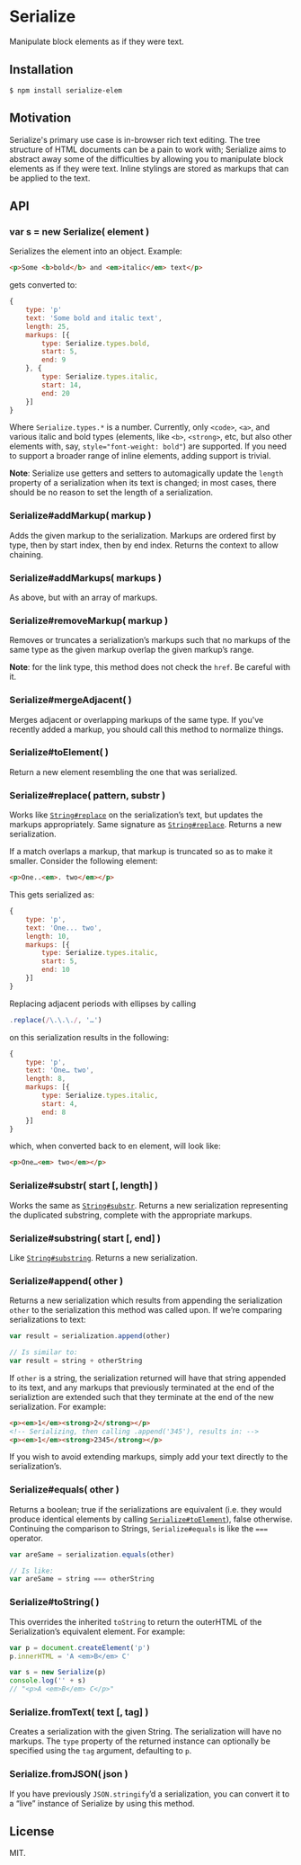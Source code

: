 # Serialize

Manipulate block elements as if they were text.

## Installation

```
$ npm install serialize-elem
```

## Motivation

Serialize's primary use case is in-browser rich text editing. The tree structure of HTML documents can be a pain to work with; Serialize aims to abstract away some of the difficulties by allowing you to manipulate block elements as if they were text. Inline stylings are stored as markups that can be applied to the text.

## API

### var s = new Serialize( element )

Serializes the element into an object. Example:

```html
<p>Some <b>bold</b> and <em>italic</em> text</p>
```

gets converted to:

```js
{
    type: 'p'
    text: 'Some bold and italic text',
    length: 25,
    markups: [{
        type: Serialize.types.bold,
        start: 5,
        end: 9
    }, {
        type: Serialize.types.italic,
        start: 14,
        end: 20
    }]
}
```

Where `Serialize.types.*` is a number. Currently, only `<code>`, `<a>`, and various italic and bold types (elements, like `<b>`, `<strong>`, etc, but also other elements with, say, `style="font-weight: bold"`) are supported. If you need to support a broader range of inline elements, adding support is trivial.

__Note__: Serialize use getters and setters to automagically update the `length` property of a serialization when its text is changed; in most cases, there should be no reason to set the length of a serialization.

### Serialize#addMarkup( markup )

Adds the given markup to the serialization. Markups are ordered first by type, then by start index, then by end index. Returns the context to allow chaining.

### Serialize#addMarkups( markups )

As above, but with an array of markups.

### Serialize#removeMarkup( markup )

Removes or truncates a serialization’s markups such that no markups of the same type as the given markup overlap the given markup’s range.

__Note__: for the link type, this method does not check the `href`. Be careful with it.

### Serialize#mergeAdjacent( )

Merges adjacent or overlapping markups of the same type. If you've recently added a markup, you should call this method to normalize things.

### Serialize#toElement( )

Return a new element resembling the one that was serialized.

### Serialize#replace( pattern, substr )

Works like [`String#replace`][replace] on the serialization’s text, but updates the markups appropriately. Same signature as [`String#replace`][replace]. Returns a new serialization.

If a match overlaps a markup, that markup is truncated so as to make it smaller. Consider the following element:

```html
<p>One..<em>. two</em></p>
```

This gets serialized as:

```js
{
    type: 'p',
    text: 'One... two',
    length: 10,
    markups: [{
        type: Serialize.types.italic,
        start: 5,
        end: 10
    }]
}
```

Replacing adjacent periods with ellipses by calling

```js
.replace(/\.\.\./, '…')
```

on this serialization results in the following:

```js
{
    type: 'p',
    text: 'One… two',
    length: 8,
    markups: [{
        type: Serialize.types.italic,
        start: 4,
        end: 8
    }]
}
```

which, when converted back to en element, will look like:

```html
<p>One…<em> two</em></p>
```

### Serialize#substr( start [, length] )

Works the same as [`String#substr`][substr]. Returns a new serialization representing the duplicated substring, complete with the appropriate markups.

### Serialize#substring( start [, end] )

Like [`String#substring`][substring]. Returns a new serialization.

### Serialize#append( other )

Returns a new serialization which results from appending the serialization `other` to the serialization this method was called upon. If we’re comparing serializations to text:

```js
var result = serialization.append(other)

// Is similar to:
var result = string + otherString
```

If `other` is a string, the serialization returned will have that string appended to its text, and any markups that previously terminated at the end of the serializtion are extended such that they terminate at the end of the new serialization. For example:

```html
<p><em>1</em><strong>2</strong></p>
<!-- Serializing, then calling .append('345'), results in: -->
<p><em>1</em><strong>2345</strong></p>
```

If you wish to avoid extending markups, simply add your text directly to the serialization’s.

### Serialize#equals( other )

Returns a boolean; true if the serializations are equivalent (i.e. they would produce identical elements by calling [`Serialize#toElement`][toElement]), false otherwise. Continuing the comparison to Strings, `Serialize#equals` is like the `===` operator.

```js
var areSame = serialization.equals(other)

// Is like:
var areSame = string === otherString
```

### Serialize#toString( )

This overrides the inherited `toString` to return the outerHTML of the Serialization’s equivalent element. For example:

```js
var p = document.createElement('p')
p.innerHTML = 'A <em>B</em> C'

var s = new Serialize(p)
console.log('' + s)
// "<p>A <em>B</em> C</p>"
```

### Serialize.fromText( text [, tag] )

Creates a serialization with the given String. The serialization will have no markups. The `type` property of the returned instance can optionally be specified using the `tag` argument, defaulting to `p`.

### Serialize.fromJSON( json )

If you have previously `JSON.stringify`’d a serialization, you can convert it to a “live” instance of Serialize by using this method.

## License

MIT.

[replace]: https://developer.mozilla.org/en-US/docs/Web/JavaScript/Reference/Global_Objects/String/replace
[substr]: https://developer.mozilla.org/en-US/docs/Web/JavaScript/Reference/Global_Objects/String/substring
[substring]: https://developer.mozilla.org/en/docs/Web/JavaScript/Reference/Global_Objects/String/substring
[toElement]: #serializationtoelement-
